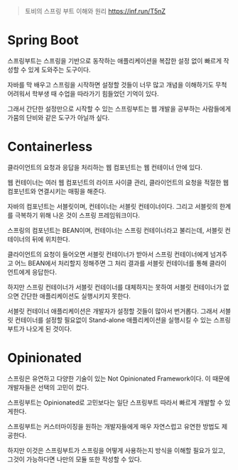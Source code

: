 ﻿
> 토비의 스프링 부트 이해와 원리
> https://inf.run/T5nZ

# Spring Boot
스프링부트는 스프링을 기반으로 동작하는 애플리케이션을 복잡한 설정 없이 빠르게 작성할 수 있게 도와주는 도구이다.  

자바를 막 배우고 스프링을 시작하면 설정할 것들이 너무 많고 개념을 이해하기도 무척 어려워서 학부생 때 수업을 따라가기 힘들었던 기억이 있다.  

그래서 간단한 설정만으로 시작할 수 있는 스프링부트는 웹 개발을 공부하는 사람들에게 가뭄의 단비와 같은 도구가 아닐까 싶다.

# Containerless
클라이언트의 요청과 응답을 처리하는 웹 컴포넌트는 웹 컨테이너 안에 있다.  

웹 컨테이너는 여러 웹 컴포넌트의 라이프 사이클 관리, 클라이언트의 요청을 적절한 웹 컴포넌트와 연결시키는 매핑을 해준다.

자바의 컴포넌트는 서블릿이며, 컨테이너는 서블릿 컨테이너이다. 그리고 서블릿의 한계를 극복하기 위해 나온 것이 스프링 프레임워크이다.  

스프링의 컴포넌트는 BEAN이며, 컨테이너는 스프링 컨테이너라고 불리는데, 서블릿 컨테이너의 뒤에 위치한다.  

클라이언트의 요청이 들어오면 서블릿 컨테이너가 받아서 스프링 컨테이너에게 넘겨주고 어느 BEAN에서 처리할지 정해주면 그 처리 결과를 서블릿 컨테이너를 통해 클라이언트에게 응답한다.  

하지만 스프링 컨테이너가 서블릿 컨테이너를 대체하지는 못하여 서블릿 컨테이너가 없으면 간단한 애플리케이션도 실행시키지 못한다.  

서블릿 컨테이너 애플리케이션은 개발자가 설정할 것들이 많아서 번거롭다. 그래서 서블릿 컨테이너를 설정할 필요없이 Stand-alone 애플리케이션을 실행시킬 수 있는 스프링 부트가 나오게 된 것이다.

# Opinionated
스프링은 유연하고 다양한 기술이 있는 Not Opinionated Framework이다. 이 때문에 개발자들은 선택의 고민이 컸다.  

스프링부트는 Opinionated로 고민보다는 일단 스프링부트 따라서 빠르게 개발할 수 있게한다.  

스프링부트는 커스터마이징을 원하는 개발자들에게 매우 자연스럽고 유연한 방법도 제공한다.

하지만 이것은 스프링부트가 스프링을 어떻게 사용하는지 방식을 이해할 필요가 있고, 그것이 가능하다면 나만의 모듈 또한 작성할 수 있다.
